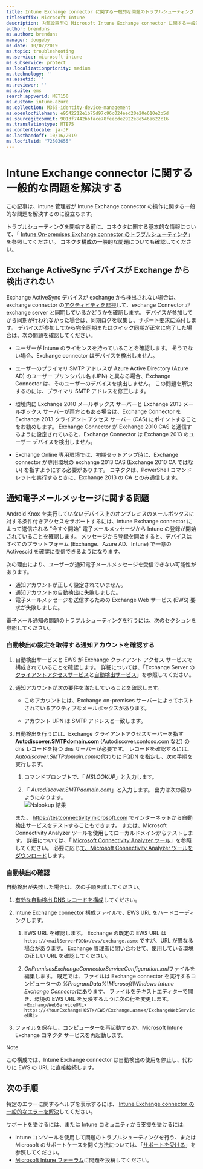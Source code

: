 ```yaml
---
title: Intune Exchange connector に関する一般的な問題のトラブルシューティング
titleSuffix: Microsoft Intune
description: 内部設置型の Microsoft Intune Exchange connector に関する一般的な問題をトラブルシューティングして解決します。
author: brenduns
ms.author: brenduns
manager: dougeby
ms.date: 10/02/2019
ms.topic: troubleshooting
ms.service: microsoft-intune
ms.subservice: protect
ms.localizationpriority: medium
ms.technology: ''
ms.assetid: ''
ms.reviewer: ''
ms.suite: ems
search.appverid: MET150
ms.custom: intune-azure
ms.collection: M365-identity-device-management
ms.openlocfilehash: e9542212e1b75d97c96c024eed20e20e610e2b5d
ms.sourcegitcommit: 9013f7442bbface78feecde2922e8e546a622c16
ms.translationtype: MTE75
ms.contentlocale: ja-JP
ms.lasthandoff: 10/16/2019
ms.locfileid: "72503655"
---
```

# <a name="resolve-common-problems-with-the-intune-exchange-connector"></a>Intune Exchange connector に関する一般的な問題を解決する
 
この記事は、intune 管理者が Intune Exchange connector の操作に関する一般的な問題を解決するのに役立ちます。  

トラブルシューティングを開始する前に、コネクタに関する基本的な情報について、「 [Intune On-premises Exchange connector のトラブルシューティング](troubleshoot-exchange-connector.md)」を参照してください。 コネクタ構成の一般的な問題についても確認してください。 

## <a name="an-exchange-activesync-device-isnt-discovered-from-exchange"></a>Exchange ActiveSync デバイスが Exchange から検出されない

Exchange ActiveSync デバイスが exchange から検出されない場合は、exchange connector の[アクティビティを監視](exchange-connector-install.md#on-premises-intune-exchange-connector-high-availability-support)して、exchange Connector が exchange server と同期しているかどうかを確認します。 デバイスが参加してから同期が行われなかった場合は、同期ログを収集し、サポート要求に添付します。 デバイスが参加してから完全同期またはクイック同期が正常に完了した場合は、次の問題を確認してください。 

- ユーザーが Intune のライセンスを持っていることを確認します。 そうでない場合、Exchange connector はデバイスを検出しません。  

- ユーザーのプライマリ SMTP アドレスが Azure Active Directory (Azure AD) のユーザー プリンシパル名 (UPN) と異なる場合、Exchange Connector は、そのユーザーのデバイスを検出しません。 この問題を解決するのには、プライマリ SMTP アドレスを修正します。  

- 環境内に Exchange 2010 メールボックス サーバーと Exchange 2013 メールボックス サーバーが両方ともある場合は、Exchange Connector を Exchange 2013 クライアント アクセス サーバー (CAS) にポイントすることをお勧めします。 Exchange Connector が Exchange 2010 CAS と通信するように設定されていると、Exchange Connector は Exchange 2013 のユーザー デバイスを検出しません。  

- Exchange Online 専用環境では、初期セットアップ時に、Exchange connector が専用環境の exchange 2013 CAS (Exchange 2010 CA ではない) を指すようにする必要があります。 コネクタは、PowerShell コマンドレットを実行するときに、Exchange 2013 の CA とのみ通信します。  


## <a name="problems-with-the-notification-email-message"></a>通知電子メールメッセージに関する問題  

Android Knox を実行していないデバイス上のオンプレミスのメールボックスに対する条件付きアクセスをサポートするには、intune Exchange connector によって送信される "今すぐ開始" 電子メールメッセージから Intune の登録が開始されていることを確認します。 メッセージから登録を開始すると、デバイスはすべてのプラットフォーム (Exchange、Azure AD、Intune) で一意の Activescid を確実に受信できるようになります。  

次の理由により、ユーザーが通知電子メールメッセージを受信できない可能性があります。  

- 通知アカウントが正しく設定されていません。
- 通知アカウントの自動検出に失敗しました。
- 電子メールメッセージを送信するための Exchange Web サービス (EWS) 要求が失敗しました。

電子メール通知の問題のトラブルシューティングを行うには、次のセクションを参照してください。

### <a name="check-the-notification-account-that-retrieves-autodiscover-settings"></a>自動検出の設定を取得する通知アカウントを確認する
1. 自動検出サービスと EWS が Exchange クライアント アクセス サービスで構成されていることを確認します。 詳細については、「Exchange Server の[クライアントアクセスサービス](https://docs.microsoft.com/Exchange/architecture/client-access/client-access)と[自動検出サービス](https://docs.microsoft.com/Exchange/architecture/client-access/autodiscover?view=exchserver-2019)」を参照してください。


2. 通知アカウントが次の要件を満たしていることを確認します。

   - このアカウントには、Exchange on-premises サーバーによってホストされているアクティブなメールボックスがあります。  

   - アカウント UPN は SMTP アドレスと一致します。

3. 自動検出を行うには、Exchange クライアントアクセスサーバーを指す**Autodiscover.SMTPdomain.com** (Autodiscover.contoso.com など) の dns レコードを持つ dns サーバーが必要です。 レコードを確認するには、 *Autodiscover.SMTPdomain.com*の代わりに FQDN を指定し、次の手順を実行します。

   1. コマンドプロンプトで、「 *NSLOOKUP*」と入力します。  

   2. 「 *Autodiscover.SMTPdomain.com*」と入力します。 出力は次の図のようになります。  
      ![Nslookup 結果](./media/troubleshoot-exchange-connector-common-problems/nslookup-results.png
)

   また、 https://testconnectivity.microsoft.com でインターネットから自動検出サービスをテストすることもできます。 または、Microsoft Connectivity Analyzer ツールを使用してローカルドメインからテストします。 詳細については、「 [Microsoft Connectivity Analyzer ツール](https://docs.microsoft.com/en-us/previous-versions/office/exchange-remote-connectivity/jj851141(v=exchg.80))」を参照してください。 必要に応じ[て、Microsoft Connectivity Analyzer ツールをダウンロード](https://go.microsoft.com/fwlink/?LinkID=313782)します。


### <a name="check-autodiscovery"></a>自動検出の確認  

自動検出が失敗した場合は、次の手順を試してください。
1. [有効な自動検出 DNS レコードを構成](https://docs.microsoft.com/previous-versions/exchange-server/exchange-150/mt473798(v=exchg.150))してください。 

2. Intune Exchange connector 構成ファイルで、EWS URL をハードコーディングします。

   1. EWS URL を確認します。 Exchange の既定の EWS URL は `https://<mailServerFQDN>/ews/exchange.asmx` ですが、URL が異なる場合があります。 Exchange 管理者に問い合わせて、使用している環境の正しい URL を確認してください。

   2. *OnPremisesExchangeConnectorServiceConfiguration.xml*ファイルを編集します。 既定では、ファイルは Exchange connector を実行するコンピューターの *%ProgramData%\Microsoft\Windows Intune Exchange Connector*にあります。 ファイルをテキストエディターで開き、環境の EWS URL を反映するように次の行を変更します。 `<ExchangeWebServiceURL> https://<YourExchangeHOST>/EWS/Exchange.asmx</ExchangeWebServiceURL>`
    

3. ファイルを保存し、コンピューターを再起動するか、Microsoft Intune Exchange コネクタ サービスを再起動します。

>[!NOTE]
> この構成では、Intune Exchange connector は自動検出の使用を停止し、代わりに EWS の URL に直接接続します。

## <a name="next-steps"></a>次の手順  

特定のエラーに関するヘルプを表示するには、 [Intune Exchange connector の一般的なエラーを解決](troubleshoot-exchange-connector-common-errors.md)してください。

サポートを受けるには、または Intune コミュニティから支援を受けるには:
- Intune コンソールを使用して問題のトラブルシューティングを行う、または Microsoft のサポートケースを開く方法については、「[サポートを受ける](../fundamentals/get-support.md)」を参照してください。 
- [Microsoft Intune フォーラム](https://social.technet.microsoft.com/Forums/en-US/home?forum=microsoftintuneprod)に問題を投稿してください。  
